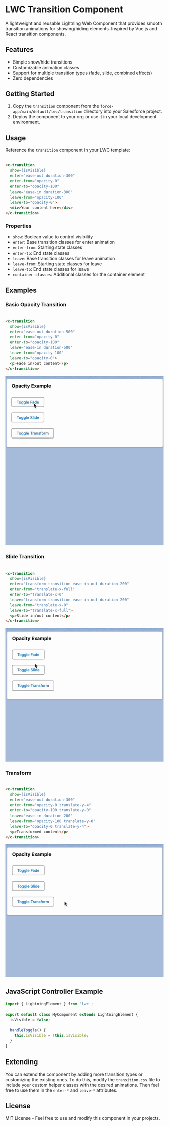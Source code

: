 # LWC Transition Component

A lightweight and reusable Lightning Web Component that provides smooth transition animations for showing/hiding
elements. Inspired by Vue.js and React transition components.

## Features

- Simple show/hide transitions
- Customizable animation classes
- Support for multiple transition types (fade, slide, combined effects)
- Zero dependencies

## Getting Started

1. Copy the `transition` component from the `force-app/main/default/lwc/transition` directory into your Salesforce
   project.
2. Deploy the component to your org or use it in your local development environment.

## Usage

Reference the `transition` component in your LWC template:

```html

<c-transition
  show={isVisible}
  enter="ease-out duration-300"
  enter-from="opacity-0"
  enter-to="opacity-100"
  leave="ease-in duration-300"
  leave-from="opacity-100"
  leave-to="opacity-0">
  <div>Your content here</div>
</c-transition>
```

### Properties

- `show`: Boolean value to control visibility
- `enter`: Base transition classes for enter animation
- `enter-from`: Starting state classes
- `enter-to`: End state classes
- `leave`: Base transition classes for leave animation
- `leave-from`: Starting state classes for leave
- `leave-to`: End state classes for leave
- `container-classes`: Additional classes for the container element

## Examples

### Basic Opacity Transition

```html

<c-transition
  show={isVisible}
  enter="ease-out duration-500"
  enter-from="opacity-0"
  enter-to="opacity-100"
  leave="ease-in duration-500"
  leave-from="opacity-100"
  leave-to="opacity-0">
  <p>Fade in/out content</p>
</c-transition>
```

![Fade Transition Example](assets/fade.gif)

### Slide Transition

```html

<c-transition
  show={isVisible}
  enter="transform transition ease-in-out duration-200"
  enter-from="translate-x-full"
  enter-to="translate-x-0"
  leave="transform transition ease-in-out duration-200"
  leave-from="translate-x-0"
  leave-to="translate-x-full">
  <p>Slide in/out content</p>
</c-transition>
```

![Slide Transition Example](assets/slide.gif)

### Transform

```html

<c-transition
  show={isVisible}
  enter="ease-out duration-300"
  enter-from="opacity-0 translate-y-4"
  enter-to="opacity-100 translate-y-0"
  leave="ease-in duration-200"
  leave-from="opacity-100 translate-y-0"
  leave-to="opacity-0 translate-y-4">
  <p>Transformed content</p>
</c-transition>
```

![Transform Transition Example](assets/transform.gif)

## JavaScript Controller Example

```javascript
import { LightningElement } from 'lwc';

export default class MyComponent extends LightningElement {
  isVisible = false;

  handleToggle() {
    this.isVisible = !this.isVisible;
  }
}
```

## Extending

You can extend the component by adding more transition types or customizing the existing ones. To do this, modify the
`transition.css` file to include your custom helper classes with the desired animations. Then feel free to use them in
the `enter-*` and `leave-*` attributes.

## License

MIT License - Feel free to use and modify this component in your projects.

